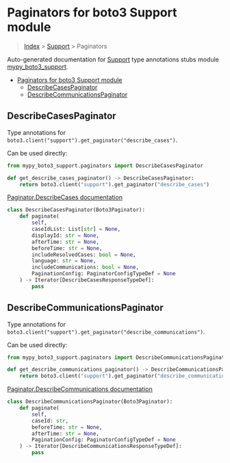 # Paginators for boto3 Support module

> [Index](../README.md) > [Support](./README.md) > Paginators

Auto-generated documentation for [Support](https://boto3.amazonaws.com/v1/documentation/api/latest/reference/services/support.html#Support)
type annotations stubs module [mypy_boto3_support](https://pypi.org/project/mypy-boto3-support/).

- [Paginators for boto3 Support module](#paginators-for-boto3-support-module)
  - [DescribeCasesPaginator](#describecasespaginator)
  - [DescribeCommunicationsPaginator](#describecommunicationspaginator)

## DescribeCasesPaginator

Type annotations for `boto3.client("support").get_paginator("describe_cases")`.

Can be used directly:

```python
from mypy_boto3_support.paginators import DescribeCasesPaginator

def get_describe_cases_paginator() -> DescribeCasesPaginator:
    return boto3.client("support").get_paginator("describe_cases")
```

[Paginator.DescribeCases documentation](https://boto3.amazonaws.com/v1/documentation/api/latest/reference/services/support.html#Support.Paginator.DescribeCases)

```python
class DescribeCasesPaginator(Boto3Paginator):
    def paginate(
        self,
        caseIdList: List[str] = None,
        displayId: str = None,
        afterTime: str = None,
        beforeTime: str = None,
        includeResolvedCases: bool = None,
        language: str = None,
        includeCommunications: bool = None,
        PaginationConfig: PaginatorConfigTypeDef = None
    ) -> Iterator[DescribeCasesResponseTypeDef]:
        pass
```
## DescribeCommunicationsPaginator

Type annotations for `boto3.client("support").get_paginator("describe_communications")`.

Can be used directly:

```python
from mypy_boto3_support.paginators import DescribeCommunicationsPaginator

def get_describe_communications_paginator() -> DescribeCommunicationsPaginator:
    return boto3.client("support").get_paginator("describe_communications")
```

[Paginator.DescribeCommunications documentation](https://boto3.amazonaws.com/v1/documentation/api/latest/reference/services/support.html#Support.Paginator.DescribeCommunications)

```python
class DescribeCommunicationsPaginator(Boto3Paginator):
    def paginate(
        self,
        caseId: str,
        beforeTime: str = None,
        afterTime: str = None,
        PaginationConfig: PaginatorConfigTypeDef = None
    ) -> Iterator[DescribeCommunicationsResponseTypeDef]:
        pass
```